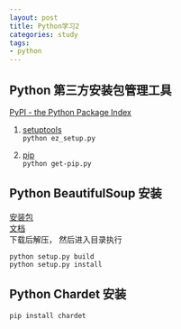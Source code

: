 ```yaml
---
layout: post
title: Python学习2
categories: study
tags: 
- python
---
```


## Python 第三方安装包管理工具
[PyPI - the Python Package Index](https://pypi.python.org/pypi)

1. [setuptools](https://pypi.python.org/pypi/setuptools)  
	`python ez_setup.py`

2. [pip](https://pypi.python.org/pypi/pip)  
	`python get-pip.py`

## Python BeautifulSoup 安装
[安装包](http://www.crummy.com/software/BeautifulSoup/#Download)  
[文档](http://www.crummy.com/software/BeautifulSoup/documentation.html)  
下载后解压， 然后进入目录执行

	python setup.py build 
	python setup.py install

## Python Chardet 安装

	pip install chardet

